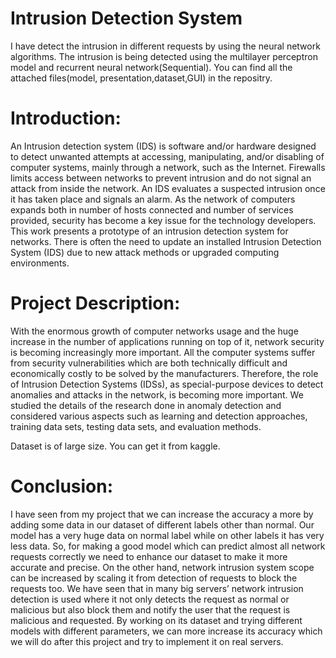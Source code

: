 # Intrusion Detection System


I have detect the intrusion in different requests by using the neural network algorithms. The intrusion is being detected using the multilayer  perceptron model and recurrent neural network(Sequential). You can find all the attached files(model, presentation,dataset,GUI) in the repositry.

# Introduction:
An Intrusion detection system (IDS) is software and/or hardware designed to detect unwanted
attempts at accessing, manipulating, and/or disabling of computer systems, mainly through a
network, such as the Internet. Firewalls limits access between networks to prevent intrusion and
do not signal an attack from inside the network. An IDS evaluates a suspected intrusion once it has
taken place and signals an alarm. As the network of computers expands both in number of hosts
connected and number of services provided, security has become a key issue for the technology
developers. This work presents a prototype of an intrusion detection system for networks. There
is often the need to update an installed Intrusion Detection System (IDS) due to new attack methods
or upgraded computing environments.


# Project Description:
With the enormous growth of computer networks usage and the huge increase in the number of
applications running on top of it, network security is becoming increasingly more important. All
the computer systems suffer from security vulnerabilities which are both technically difficult and
economically costly to be solved by the manufacturers. Therefore, the role of Intrusion Detection
Systems (IDSs), as special-purpose devices to detect anomalies and attacks in the network, is
becoming more important. We studied the details of the research done in anomaly detection and
considered various aspects such as learning and detection approaches, training data sets, testing
data sets, and evaluation methods. 


Dataset is of large size. You can get it from kaggle.


# Conclusion:
I have seen from my project that we can increase the accuracy a more by adding some data in our
dataset of different labels other than normal. Our model has a very huge data on normal label
while on other labels it has very less data. So, for making a good model which can predict almost
all network requests correctly we need to enhance our dataset to make it more accurate and
precise. On the other hand, network intrusion system scope can be increased by scaling it from
detection of requests to block the requests too. We have seen that in many big servers’ network
intrusion detection is used where it not only detects the request as normal or malicious but also
block them and notify the user that the request is malicious and requested. By working on its
dataset and trying different models with different parameters, we can more increase its accuracy
which we will do after this project and try to implement it on real servers.
